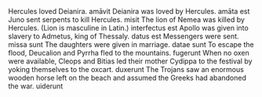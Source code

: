 Hercules loved Deianira. amāvit
Deianira was loved by Hercules. amāta est
Juno sent serpents to kill Hercules. misit
The lion of Nemea was killed by Hercules. (Lion is masculine in Latin.) interfectus est
Apollo was given into slavery to Admetus, king of Thessaly. datus est
Messengers were sent. missa sunt
The daughters were given in marriage. datae sunt
To escape the flood, Deucalion and Pyrrha fled to the mountains. fugerunt
When no oxen were available, Cleops and Bitias led their mother Cydippa to the festival by yoking themselves to the oxcart. duxerunt
The Trojans saw an enormous wooden horse left on the beach and assumed the Greeks had abandoned the war. uiderunt
